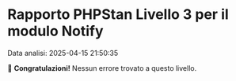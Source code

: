 # Rapporto PHPStan Livello 3 per il modulo Notify

Data analisi: 2025-04-15 21:50:35

🎉 **Congratulazioni!** Nessun errore trovato a questo livello.
